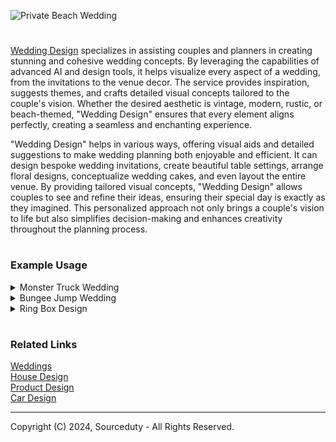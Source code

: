 ![Private Beach Wedding](https://github.com/sourceduty/Wedding_Design/assets/123030236/0b56fcc2-714a-4095-82af-d0c93ee4daf9)

>
#

[Wedding Design](https://chatgpt.com/g/g-fXhJAisdE-wedding-design) specializes in assisting couples and planners in creating stunning and cohesive wedding concepts. By leveraging the capabilities of advanced AI and design tools, it helps visualize every aspect of a wedding, from the invitations to the venue decor. The service provides inspiration, suggests themes, and crafts detailed visual concepts tailored to the couple's vision. Whether the desired aesthetic is vintage, modern, rustic, or beach-themed, "Wedding Design" ensures that every element aligns perfectly, creating a seamless and enchanting experience.

"Wedding Design" helps in various ways, offering visual aids and detailed suggestions to make wedding planning both enjoyable and efficient. It can design bespoke wedding invitations, create beautiful table settings, arrange floral designs, conceptualize wedding cakes, and even layout the entire venue. By providing tailored visual concepts, "Wedding Design" allows couples to see and refine their ideas, ensuring their special day is exactly as they imagined. This personalized approach not only brings a couple's vision to life but also simplifies decision-making and enhances creativity throughout the planning process.

#
### Example Usage

<details><summary>Monster Truck Wedding</summary>
<br>

![Monster Truck Wedding Dinner](https://github.com/sourceduty/Wedding_Design/assets/123030236/02715e94-61da-4bef-b65b-e2a04cc7352a)

The overall theme of your Monster Truck-themed wedding will be set in an outdoor arena, creating a grand and adventurous atmosphere. The venue will feature a dirt track surrounding the ceremony area, providing an authentic monster truck environment. Monster trucks will be on display, adding to the excitement and rugged charm of the event. Vibrant decorations in red, blue, and yellow will bring a lively and festive touch to the setting, while bold, rugged designs enhance the adventurous feel of the ceremony space.

Invitations
Your wedding invitations will perfectly reflect the thrilling energy of a monster truck event. Featuring tire track patterns and rugged fonts, these invitations will capture the excitement and anticipation of your unique wedding theme. The design will be bold and eye-catching, setting the tone for an unforgettable celebration right from the moment your guests receive their invitations.

Attire
For the wedding attire, imagine the bridal party dressed in bold and colorful outfits. Dresses and suits will be in bright shades of red, blue, and yellow, adorned with fun patterns that add a playful yet stylish touch. This vibrant and cheerful attire will complement the energetic theme of the wedding, making sure everyone looks fantastic and feels part of the thrilling adventure.

Cake and Food
The wedding cake will be a showstopper, shaped like a monster truck and surrounded by themed desserts that continue the playful and adventurous vibe. The cake will be intricately designed to resemble a monster truck, delighting guests with its creativity. The food will feature a BBQ feast, decorated with monster truck elements, creating a fun and celebratory dining experience. The vibrant colors and playful decorations will ensure the cake and food are both delicious and visually appealing.

Entertainment
Entertainment at your wedding will be nothing short of spectacular with a live monster truck show. Guests will be thrilled by the monster trucks performing stunts and demonstrations, adding a dynamic and exhilarating element to the celebration. Off-road rides will also be available, providing an interactive and memorable experience for everyone. The overall atmosphere will be one of excitement and high energy, perfectly in line with the adventurous spirit of a Monster Truck-themed wedding.

<br>
</details>
<details><summary>Bungee Jump Wedding</summary>
<br>

![Bungee Jump Wedding](https://github.com/sourceduty/Wedding_Design/assets/123030236/4bc9c5e6-e64e-4323-a2f3-6f9b9a6b8f7a)

A bungee jump wedding is a thrilling and unique way for adventurous couples to celebrate their love. Instead of the traditional walk down the aisle, imagine the bride and groom standing on the edge of a breathtaking cliff, ready to take a leap of faith together. With the stunning natural scenery as a backdrop, the couple exchanges vows high above the ground, harnessed together for their daring plunge. This unforgettable moment not only symbolizes their commitment to each other but also their shared passion for excitement and adventure.

The preparation for a bungee jump wedding requires meticulous planning to ensure both safety and an unforgettable experience. The couple and their guests are typically briefed on safety protocols, and professional instructors are present to manage the equipment and oversee the jump. The bride and groom often wear custom-designed attire that accommodates the harnesses, ensuring both elegance and practicality. As they prepare to jump, the anticipation and adrenaline build, creating an electrifying atmosphere that enhances the emotional impact of the ceremony.

Once the vows are exchanged and the rings are in place, the moment of truth arrives. Hand in hand, the couple leaps off the platform, experiencing an exhilarating free fall before the bungee cords catch them. This heart-pounding experience is filled with joy and excitement, symbolizing their leap into married life together. The sheer thrill of the jump is matched by the breathtaking views of the landscape below, creating a memory that will be cherished forever. For the guests, witnessing such a bold declaration of love is both inspiring and unforgettable.

After the jump, the celebration continues with a reception that reflects the couple's adventurous spirit. Whether it's a rustic outdoor picnic or a lively party at a nearby venue, the theme of adventure and excitement carries through the entire event. The stories of the bungee jump become a central topic of conversation, and the newlyweds bask in the glow of their extraordinary wedding day. A bungee jump wedding is not just a ceremony; it's a statement of love, courage, and a shared zest for life, making it a perfect choice for couples seeking a truly unique way to begin their journey together.

<br>
</details>
<details><summary>Ring Box Design</summary>
<br>

![Ring Box Design](https://github.com/sourceduty/Wedding_Design/assets/123030236/1741b6c1-f28a-4e96-a9c0-4d8f578e17b5)

A well-designed ring box is more than just a container for a precious ring; it serves as a cherished keepsake that can add an extra layer of significance to the moment of proposal or the ceremony of a wedding. The image provided showcases an elegant and sophisticated ring box crafted from rich, dark wood with a polished finish. The wood's natural grain is highlighted, adding a touch of organic beauty and timelessness to the box. This choice of material exudes warmth and durability, ensuring that the box itself becomes a treasured item, capable of holding memories for years to come.

The interior of the ring box is lined with a plush, deep red velvet, creating a luxurious contrast to the wood exterior. The velvet not only provides a soft and secure cushion for the ring but also enhances its visual appeal by making the ring stand out dramatically. The deep red color symbolizes love and passion, further adding to the sentimental value of the box. This thoughtful combination of materials and colors demonstrates how attention to detail can elevate a simple item into a significant part of a memorable moment.

The design of the ring box also features a classic, understated elegance that allows the ring itself to be the focal point. The lid fits snugly and securely, ensuring that the ring is kept safe while also providing an element of anticipation as it is opened. The clean lines and smooth finish of the box contribute to a modern yet timeless aesthetic, making it suitable for various styles and preferences. This balance of simplicity and sophistication ensures that the box complements the ring without overshadowing it.

Moreover, the ring box’s design includes practical considerations, such as its compact size, making it easy to carry and store. The sturdy construction guarantees protection for the ring, while the luxurious materials and meticulous craftsmanship make it a beautiful object in its own right. This thoughtful design approach ensures that the ring box is not only functional but also an integral part of the overall experience, enhancing the significance of the ring and the occasion it represents.

<br>
</details>

#
### Related Links

[Weddings](https://github.com/sourceduty/Weddings)
<br>
[House Design](https://github.com/sourceduty/House_Design)
<br>
[Product Design](https://github.com/sourceduty/Product_Design)
<br>
[Car Design](https://github.com/sourceduty/Car_Design)

***
Copyright (C) 2024, Sourceduty - All Rights Reserved.
